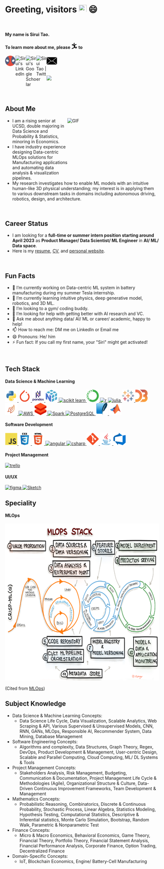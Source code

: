 # Greeting, visitors <img src="https://media.giphy.com/media/hvRJCLFzcasrR4ia7z/giphy.gif" width="25" height="25" > 😄

<br> 

#### My name is <strong>Sirui Tao</strong>.

#### To learn more about me, please <img src="resources/imgs/long-jump.svg" width="20px"> to

<a href="https://dylantao.github.io/">
  <img align="left" alt="Sirui's HomePage" width="34px" src="resources/imgs/deadpool.svg" />
</a>
<a href="https://www.linkedin.com/in/siruitao/">
  <img align="left" alt="Sirui's LinkedIn" width="34px" src="https://raw.githubusercontent.com/peterthehan/peterthehan/master/assets/linkedin.svg" />
</a>
<a href="https://scholar.google.com/citations?user=W6vF-VcAAAAJ&hl=en">
  <img align="left" alt="Sirui's Google Scholar" width="34px" src="https://upload.wikimedia.org/wikipedia/commons/c/c7/Google_Scholar_logo.svg" />
</a>
<a href="https://twitter.com/siruitao">
  <img align="left" alt="Sirui Tao | Twitter" width="34px" src="https://raw.githubusercontent.com/peterthehan/peterthehan/master/assets/twitter.svg" />
</a>
<a href="mailto:dylantaosirui@gmail.com">
  <img align="left" alt="Sirui's email" width="34px" src="resources/imgs/email.svg" />
</a>

<br>
<br>
<br>

![](https://visitor-badge.glitch.me/badge?page_id=dylantao.dylantao)

<br />

<br>

## About Me

<img align="right" alt="GIF" src="https://github.com/abhisheknaiidu/abhisheknaiidu/blob/master/code.gif?raw=true" width="300" height="200" />

 
- I am a rising senior at UCSD, double majoring in Data Science and Probability & Statistics, minoring in Economics.
- I have industry experience designing Data-centric MLOps solutions for Manufacturing applications and automating data analysis & visualization pipelines. 
- My research investigates how to enable ML models with an intuitive human-like 3D physical understanding; my interest is in applying them to various downstream tasks in domains including autonomous driving, robotics, design, and architecture.

<br>

## Career Status

- I am looking for a <strong>full-time or summer intern position starting around April 2023</strong> as <strong>Product Manager/ Data Scientist/ ML Engineer</strong> in <strong>AI/ ML/ Data space</strong>.
- Here is my <a href="resources/info/Sirui_Tao_Resume.pdf">resume</a>,  <a href="resources/info/Sirui_Tao_CV.pdf">CV</a>, and <a href="https://dylantao.github.io/">personal website</a>.

<br>

## Fun Facts

- 🔭 I’m currently working on Data-centric ML system in battery manufacturing during my summer Tesla internship.
- 🌱 I’m currently learning intuitive physics, deep generative model, robotics, and 3D ML.
- 👯 I’m looking to a gym/ coding buddy.
- 🤔 I’m looking for help with getting better with AI research and VC.
- 💬 Ask me about anything data/ AI/ ML or career/ academic, happy to help!
- 📫 How to reach me: DM me on LinkedIn or Email me
- 😄 Pronouns: He/ him
- ⚡ Fun fact: If you call my first name, your "Siri" might get activated!

<br>

## Tech Stack
<h4 align="left">Data Science & Machine Learning</h4>
<a href="https://www.python.org/" target="_blank"> <img src="https://raw.githubusercontent.com/devicons/devicon/master/icons/python/python-original.svg" alt="python" width="40" height="40"/> </a>
<a href="https://pytorch.org/" target="_blank"> <img src="https://raw.githubusercontent.com/devicons/devicon/master/icons/pytorch/pytorch-original.svg" alt="pytorch" width="40" height="40"/> </a>
<a href="https://pandas.pydata.org/" target="_blank"> <img src="https://raw.githubusercontent.com/devicons/devicon/master/icons/pandas/pandas-original-wordmark.svg" alt="pandas" width="40" height="40"/> </a>
<a href="https://numpy.org/" target="_blank"> <img src="https://raw.githubusercontent.com/devicons/devicon/master/icons/numpy/numpy-original.svg" alt="numpy" width="40" height="40"/> </a>
<a href="https://scikit-learn.org/" target="_blank"> <img src="https://upload.wikimedia.org/wikipedia/commons/0/05/Scikit_learn_logo_small.svg" alt="scikit learn" width="40" height="40"/> </a>
<a href="https://anaconda.org/" target="_blank"> <img src="https://raw.githubusercontent.com/devicons/devicon/master/icons/anaconda/anaconda-original.svg" alt="anaconda" width="40" height="40"/> </a>
<a href="https://www.r-project.org/" target="_blank"> <img src="https://cdn.jsdelivr.net/gh/devicons/devicon/icons/r/r-original.svg" alt="r" width="40" height="40"/> </a>
<a href="https://julialang.org/" target="_blank"> <img src="https://cdn.jsdelivr.net/gh/devicons/devicon/icons/julia/julia-original.svg" alt="julia" width="40" height="40"/> </a>
<a href="https://www.tableau.com/" target="_blank"> <img src="resources/imgs/tableau.svg" alt="tableau" width="40" height="40"/> </a>
<a href="https://d3js.org/" target="_blank"> <img src="resources/imgs/d3js.svg" alt="d3.js" width="40" height="40"/> </a>
<a href="https://docs.dask.org/" target="_blank"> <img src="resources/imgs/dask.svg" alt="dask" width="40" height="40"/> </a>
<a href="https://aws.amazon.com/" target="_blank"> <img src="https://upload.wikimedia.org/wikipedia/commons/9/93/Amazon_Web_Services_Logo.svg" alt="AWS" width="40" height="40"/> </a>
<a href="https://databricks.com/" target="_blank"> <img src="resources/imgs/databricks-icon.svg" alt="databricks" width="40" height="40"/> </a>
<a href="https://spark.apache.org/" target="_blank"> <img src="https://upload.wikimedia.org/wikipedia/commons/f/f3/Apache_Spark_logo.svg" alt="Spark" width="40" height="40"/> </a>
<a href="https://www.postgresql.org/" target="_blank"> <img src="https://upload.wikimedia.org/wikipedia/commons/2/29/Postgresql_elephant.svg" alt="PostgreSQL" width="40" height="40"/> </a>
<a href="https://www.sqlite.org/index.html" target="_blank"> <img src="resources/imgs/sqlite-icon.svg" alt="SQLite" width="40" height="40"/> </a>
<a href="https://www.mathworks.com/products/matlab.html" target="_blank"> <img src="https://raw.githubusercontent.com/devicons/devicon/master/icons/matlab/matlab-original.svg" alt="matlab" width="40" height="40"/> </a>



<h4 align="left">Software Development</h4>

<a href="https://developer.mozilla.org/en-US/docs/Web/JavaScript" target="_blank"> <img src="https://raw.githubusercontent.com/devicons/devicon/master/icons/javascript/javascript-original.svg" alt="javascript" width="40" height="40"/> </a>
<a href="https://www.w3schools.com/css/" target="_blank"> <img src="https://raw.githubusercontent.com/devicons/devicon/master/icons/css3/css3-original-wordmark.svg" alt="css3" width="40" height="40"/> </a>
<a href="https://www.w3.org/html/" target="_blank"> <img src="https://raw.githubusercontent.com/devicons/devicon/master/icons/html5/html5-original-wordmark.svg" alt="html5" width="40" height="40"/> </a>
<a href="https://angular.io/" target="_blank"> <img src="https://cdn.jsdelivr.net/gh/devicons/devicon/icons/angularjs/angularjs-original.svg" alt="angular" width="40" height="40"/> </a>
<a href="https://git-scm.com/" target="_blank"> <img src="https://cdn.jsdelivr.net/gh/devicons/devicon/icons/csharp/csharp-original.svg" alt="csharp" width="40" height="40"/> </a>
<a href="https://docs.microsoft.com/en-us/dotnet/csharp/" target="_blank"> <img src="https://raw.githubusercontent.com/devicons/devicon/master/icons/git/git-original.svg" alt="git" width="40" height="40"/> </a>
<a href="https://www.java.com/" target="_blank"> <img src="https://raw.githubusercontent.com/devicons/devicon/master/icons/java/java-original.svg" alt="java" width="40" height="40"/> </a>
<a href="https://azure.microsoft.com/en-us/services/devops/" target="_blank"> <img src="https://raw.githubusercontent.com/AidenHuang01/AidenHuang01/main/resource/images/devops.webp" alt="devops" width="40" height="40"/> </a>



<h4 align="left">Project Management</h4>
<a href="https://trello.com/" target="_blank"> <img src="https://cdn.jsdelivr.net/gh/devicons/devicon/icons/trello/trello-plain.svg" alt="trello" width="40" height="40"/> </a>


<h4 align="left">UI/UX</h4>
<a href="https://www.figma.com/" target="_blank"> <img src="https://www.vectorlogo.zone/logos/figma/figma-icon.svg" alt="figma" width="40" height="40"/> </a>
<a href="https://www.sketch.com/" target="_blank"> <img src="https://cdn.jsdelivr.net/gh/devicons/devicon/icons/sketch/sketch-original.svg" alt="Sketch" width="40" height="40"/> </a>


<br>

## Speciality
<h4 align="left">MLOps</h4>
<a href="https://ml-ops.org/" target="_blank"> <img src="resources/imgs/mlops-stack.jpg" alt="python" width="683" height="512"/> </a>

(Cited from <a href="https://ml-ops.org/content/mlops-stack-canvas" target="_blank">MLOps</a>)

## Subject Knowledge
- Data Science & Machine Learning Concepts:  
  - Data Science Life Cycle, Data Visualization, Scalable Analytics, Web Scraping & API, Various Supervised & Unsupervised Models, CNN, RNN, GANs, MLOps, Responsible AI, Recommender System, Data Mining, Database Management
- Software Engineering Concepts:  
  - Algorithms and complexity, Data Structures, Graph Theory, Regex, DevOps, Product Development & Management, User-centric Design, Scalable and Parallel Computing, Cloud Computing, ML/ DL Systems & Tools
- Project Management Concepts:  
  - Stakeholders Analysis, Risk Management, Budgeting, Communication & Documentation, Project Management Life Cycle & Methodologies (Agile), Organizational Structure & Culture, Data-Driven Continuous Improvement Frameworks, Team Development & Management
- Mathematics Concepts: 
  - Probabilistic Reasoning, Combinatorics, Discrete & Continuous Probability, Stochastic Process, Linear Algebra, Statistics Modeling, Hypothesis Testing, Computational Statistics, Descriptive & Inferential statistics, Monte Carlo Simulation, Bootstrap, Random Walk, Parametric & Nonparametric Test
- Finance Concepts:  
  - Micro & Macro Economics, Behavioral Economics, Game Theory, Financial Theory, Portfolio Theory, Financial Statement Analysis, Financial Performance Analysis, Corporate Finance, Option Trading, Decentralized Finance
- Domain-Specific Concepts:
  - IoT, Blockchain Economics, Engine/ Battery-Cell Manufacturing

